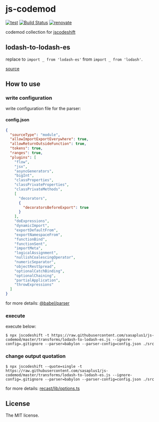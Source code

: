 # js-codemod

[![test](https://github.com/sasaplus1/js-codemod/workflows/test/badge.svg)](https://github.com/sasaplus1/js-codemod/actions?query=workflow%3Atest)
[![Build Status](https://travis-ci.com/sasaplus1/js-codemod.svg?branch=master)](https://travis-ci.com/sasaplus1/js-codemod)
[![renovate](https://badges.renovateapi.com/github/sasaplus1/js-codemod)](https://renovatebot.com)

codemod collection for [jscodeshift](https://github.com/facebook/jscodeshift)

## lodash-to-lodash-es

replace to `import _ from 'lodash-es'` from `import _ from 'lodash'`.

[source](transforms/lodash-to-lodash-es.js)

## How to use

### write configuration

write configuration file for the parser:

#### config.json

```json
{
  "sourceType": "module",
  "allowImportExportEverywhere": true,
  "allowReturnOutsideFunction": true,
  "tokens": true,
  "ranges": true,
  "plugins": [
    "flow",
    "jsx",
    "asyncGenerators",
    "bigInt",
    "classProperties",
    "classPrivateProperties",
    "classPrivateMethods",
    [
      "decorators",
      {
        "decoratorsBeforeExport": true
      }
    ],
    "doExpressions",
    "dynamicImport",
    "exportDefaultFrom",
    "exportNamespaceFrom",
    "functionBind",
    "functionSent",
    "importMeta",
    "logicalAssignment",
    "nullishCoalescingOperator",
    "numericSeparator",
    "objectRestSpread",
    "optionalCatchBinding",
    "optionalChaining",
    "partialApplication",
    "throwExpressions"
  ]
}
```

for more details: [@babel/parser](https://babeljs.io/docs/en/babel-parser)

### execute

execute below:

```console
$ npx jscodeshift -t https://raw.githubusercontent.com/sasaplus1/js-codemod/master/transforms/lodash-to-lodash-es.js --ignore-config=.gitignore --parser=babylon --parser-config=config.json ./src
```

### change output quotation

```console
$ npx jscodeshift --quote=single -t https://raw.githubusercontent.com/sasaplus1/js-codemod/master/transforms/lodash-to-lodash-es.js --ignore-config=.gitignore --parser=babylon --parser-config=config.json ./src
```

for more details: [recast/lib/options.ts](https://github.com/benjamn/recast/blob/master/lib/options.ts)

## License

The MIT license.
